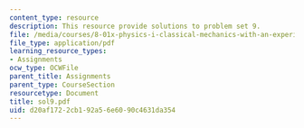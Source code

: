 ```yaml
---
content_type: resource
description: This resource provide solutions to problem set 9.
file: /media/courses/8-01x-physics-i-classical-mechanics-with-an-experimental-focus-fall-2002/d20af1722cb192a56e6090c4631da354_sol9.pdf
file_type: application/pdf
learning_resource_types:
- Assignments
ocw_type: OCWFile
parent_title: Assignments
parent_type: CourseSection
resourcetype: Document
title: sol9.pdf
uid: d20af172-2cb1-92a5-6e60-90c4631da354
---
```

